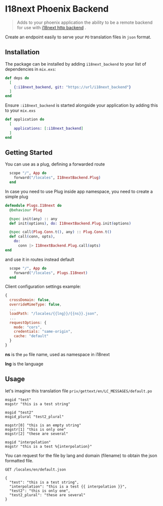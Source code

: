 # I18next Phoenix Backend

> Adds to your phoenix application the ability to be a remote backend for use with [i18next http backend](https://github.com/i18next/i18next-http-backend)
.

Create an endpoint easily to serve your `PO` translation files in `json` format.


## Installation

The package can be installed
by adding `i18next_backend` to your list of dependencies in `mix.exs`:

```elixir
def deps do
  [
    {:i18next_backend, git: "https://url/i18next_backend"}
  ]
end
```
Ensure `:i18next_backend` is started alongside your application by adding this to
your `mix.exs`

```elixir
def application do
  [
    applications: [:i18next_backend]
  ]
end
```
## Getting Started

You can use as a plug, defining a forwarded route
```elixir
  scope "/", App do
    forward("/locales", I18nextBackend.Plug)
  end
```
In case you need to use Plug inside app namespace, you need to create a simple plug

```elixir
defmodule Plugs.I18next do
  @behaviour Plug

  @spec init(any) :: any
  def init(options), do: I18nextBackend.Plug.init(options)

  @spec call(Plug.Conn.t(), any) :: Plug.Conn.t()
  def call(conn, opts),
    do:
      conn |> I18nextBackend.Plug.call(opts)
end
```
and use it in routes instead default

```elixir
  scope "/", App do
    forward("/locales", Plugs.I18next)
  end
```

Client configuration settings example:

```js
{
  crossDomain: false,
  overrideMimeType: false,
  ...
  loadPath: "/locales/{{lng}}/{{ns}}.json",
  ...
  requestOptions: {
    mode: "cors",
    credentials: "same-origin",
    cache: "default"
  }
}
```

  **ns** is the `po` file name, used as namespace in i18next

  **lng** is the language

## Usage

let's imagine this translation file `priv/gettext/en/LC_MESSAGES/default.po`

```po
msgid "test"
msgstr "this is a test string"

msgid "test2"
msgid_plural "test2_plural"

msgstr[0] "this is an empty string"
msgstr[1] "this is only one"
msgstr[2] "these are several"

msgid "interpolation"
msgstr "this is a test %{interpolation}"
```

You can request for the file by lang and domain (filename) to obtain the json formatted file.
```
GET /locales/en/default.json

{
  "test": "this is a test string",
  "interpolation": "this is a test {{ interpolation }}",
  "test2": "this is only one",
  "test2_plural": "these are several"
}
```
